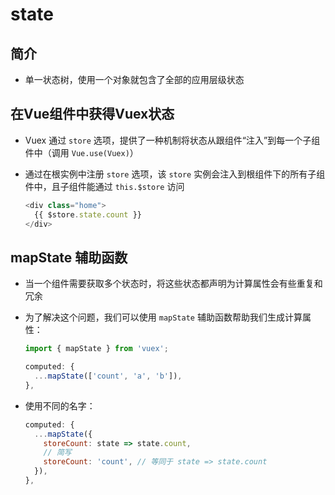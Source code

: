 # state

## 简介

- 单一状态树，使用一个对象就包含了全部的应用层级状态

## 在Vue组件中获得Vuex状态

- Vuex 通过 `store` 选项，提供了一种机制将状态从跟组件“注入”到每一个子组件中（调用 `Vue.use(Vuex)`）

- 通过在根实例中注册 `store` 选项，该 `store` 实例会注入到根组件下的所有子组件中，且子组件能通过 `this.$store` 访问

    ```js
    <div class="home">
      {{ $store.state.count }}
    </div>
    ```

## mapState 辅助函数

- 当一个组件需要获取多个状态时，将这些状态都声明为计算属性会有些重复和冗余

- 为了解决这个问题，我们可以使用 `mapState` 辅助函数帮助我们生成计算属性：

    ```js
    import { mapState } from 'vuex';

    computed: {
      ...mapState(['count', 'a', 'b']),
    },
    ```

- 使用不同的名字：

    ```js
    computed: {
      ...mapState({
        storeCount: state => state.count,
        // 简写
        storeCount: 'count', // 等同于 state => state.count
      }),
    },
    ```
